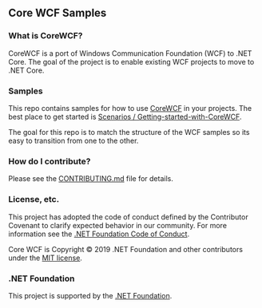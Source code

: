 ## Core WCF Samples

### What is CoreWCF? 

CoreWCF is a port of Windows Communication Foundation (WCF) to .NET Core. The goal of the project is to enable existing WCF projects to move to .NET Core.

### Samples

This repo contains samples for how to use [CoreWCF](../CoreWCF/) in your projects. The best place to get started is [Scenarios / Getting-started-with-CoreWCF](Scenarios/Getting-started-with-CoreWCF).

The goal for this repo is to match the structure of the WCF samples so its easy to transition from one to the other.

### How do I contribute?

Please see the [CONTRIBUTING.md](CONTRIBUTING.md) file for details.

### License, etc.

This project has adopted the code of conduct defined by the Contributor Covenant to clarify expected behavior in our community.
For more information see the [.NET Foundation Code of Conduct](https://dotnetfoundation.org/code-of-conduct).

Core WCF is Copyright &copy; 2019 .NET Foundation and other contributors under the [MIT license](LICENSE).

### .NET Foundation

This project is supported by the [.NET Foundation](https://dotnetfoundation.org).
